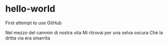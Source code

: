 # hello-world
First attempt to use GitHub

Nel mezzo del cammin di nostra vita 
Mi ritrovai per una selva oscura
Chè la dritta via era smarrita
